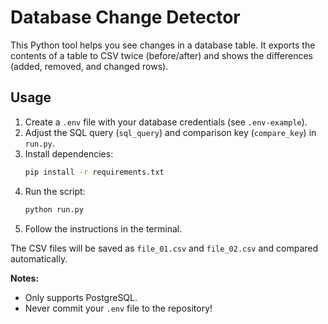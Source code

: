 
# Database Change Detector

This Python tool helps you see changes in a database table. It exports the contents of a table to CSV twice (before/after) and shows the differences (added, removed, and changed rows).

## Usage

1. Create a `.env` file with your database credentials (see `.env-example`).
2. Adjust the SQL query (`sql_query`) and comparison key (`compare_key`) in `run.py`.
3. Install dependencies:
   ```bash
   pip install -r requirements.txt
   ```
4. Run the script:
   ```bash
   python run.py
   ```
5. Follow the instructions in the terminal.

The CSV files will be saved as `file_01.csv` and `file_02.csv` and compared automatically.

**Notes:**
- Only supports PostgreSQL.
- Never commit your `.env` file to the repository!